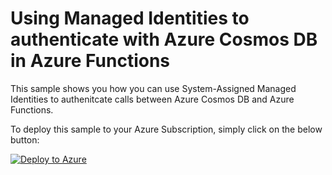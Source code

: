 # Using Managed Identities to authenticate with Azure Cosmos DB in Azure Functions

This sample shows you how you can use System-Assigned Managed Identities to authenitcate calls between Azure Cosmos DB and Azure Functions.

To deploy this sample to your Azure Subscription, simply click on the below button:

[![Deploy to Azure](https://aka.ms/deploytoazurebutton)](https://portal.azure.com/#create/Microsoft.Template/uri/https%3A%2F%2Fraw.githubusercontent.com%2Fwillvelida%2Fazure-samples%2Fmain%2Fcosmosdb-function-managed-identity%2Fdeploy%2Fazuredeploy.json)

